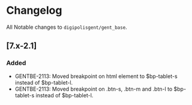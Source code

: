 # Changelog
All Notable changes to `digipolisgent/gent_base`.



## [7.x-2.1]
### Added
* GENTBE-2113: Moved breakpoint on html element to $bp-tablet-s instead of $bp-tablet-l.
* GENTBE-2113: Moved breakpoint on .btn-s, .btn-m and .btn-l to $bp-tablet-s instead of $bp-tablet-l.


